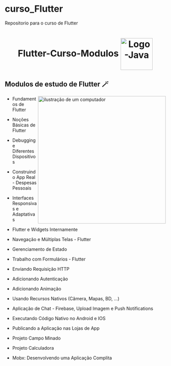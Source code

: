 # curso_Flutter
 Repositorio para o curso de Flutter
 <h1  align="center">
  Flutter-Curso-Modulos 
  <img align="center" alt="Logo-Java" height="100" width="100"  src="https://cdn.jsdelivr.net/gh/devicons/devicon@latest/icons/flutter/flutter-original.svg"/> 
</h1>  


<h2 align="left">Modulos de estudo de Flutter 🪄</h2>  

<p>
 

           
 <img src="https://encurtador.com.br/kpzVY" alt="ilustração de um computador" min-width="400px" max-width="400px" width="400px" align="right">
 
  - Fundamentos de Flutter

  - Noções Básicas de Flutter

  - Debugging e Diferentes Dispositivos

  - Construindo App Real - Despesas Pessoais

  - Interfaces Responsivas e Adaptativas

  - Flutter e Widgets Internamente

  - Navegação e Múltiplas Telas - Flutter

  - Gerenciamento de Estado

  - Trabalho com Formulários - Flutter

  - Enviando Requisição HTTP

  - Adicionando Autenticação

  - Adicionando Animação

  - Usando Recursos Nativos (Câmera, Mapas, BD, ...)

  - Aplicação de Chat - Firebase, Upload Imagem e Push Notifications
    
  - Executando Código Nativo no Android e IOS
  
  - Publicando a Aplicação nas Lojas de App
  
  - Projeto Campo Minado
  
  - Projeto Calculadora
  
  - Mobx: Desenvolvendo uma Aplicação Complita
      
</p>

